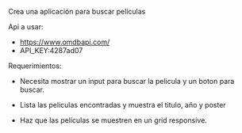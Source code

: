 Crea una aplicación para buscar películas 

Api a usar:

- https://www.omdbapi.com/
- API_KEY:4287ad07

Requerimientos:
- Necesita mostrar un input para buscar la pelicula y un boton para buscar.

- Lista las peliculas encontradas y muestra el titulo, año y poster

- Haz que las películas se muestren en un grid responsive.
